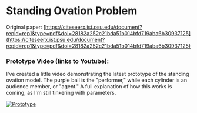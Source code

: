 # Standing Ovation Problem

Original paper: [https://citeseerx.ist.psu.edu/document?repid=rep1&type=pdf&doi=28182a252c21bda51b014bfd719aba6b30937125](https://citeseerx.ist.psu.edu/document?repid=rep1&type=pdf&doi=28182a252c21bda51b014bfd719aba6b30937125)

### Prototype Video (links to Youtube):

<p> I've created a little video demonstrating the latest prototype of the standing ovation model. 
  The purple ball is the "performer," while each cylinder is an audience member, or "agent." 
  A full explanation of how this works is coming, as I'm still tinkering with parameters. </p>

[![Prototype](https://img.youtube.com/vi/yiFmW-psNBM/0.jpg)](https://www.youtube.com/watch?v=yiFmW-psNBM)
